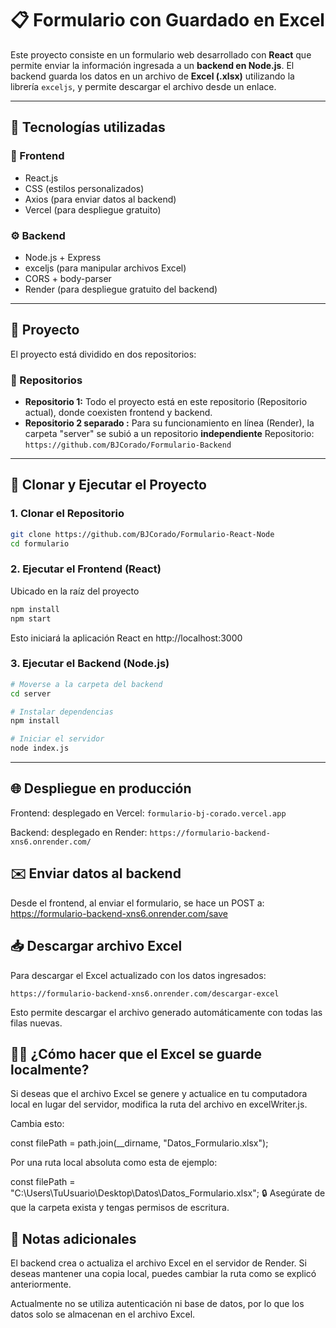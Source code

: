 # 📋 Formulario con Guardado en Excel

Este proyecto consiste en un formulario web desarrollado con **React** que permite enviar la información ingresada a un **backend en Node.js**. El backend guarda los datos en un archivo de **Excel (.xlsx)** utilizando la librería `exceljs`, y permite descargar el archivo desde un enlace.

---

## 🚀 Tecnologías utilizadas

### 🧩 Frontend
- React.js
- CSS (estilos personalizados)
- Axios (para enviar datos al backend)
- Vercel (para despliegue gratuito)

### ⚙️ Backend
- Node.js + Express
- exceljs (para manipular archivos Excel)
- CORS + body-parser
- Render (para despliegue gratuito del backend)

---

## 📁 Proyecto

El proyecto está dividido en dos repositorios:

### 🔀 Repositorios

- **Repositorio 1:** Todo el proyecto está en este repositorio (Repositorio actual), donde coexisten frontend y backend.
- **Repositorio 2 separado :** Para su funcionamiento en línea (Render), la carpeta "server" se subió a un repositorio **independiente** Repositorio: `https://github.com/BJCorado/Formulario-Backend`



---

## 🚀 Clonar y Ejecutar el Proyecto

### 1. Clonar el Repositorio

```bash
git clone https://github.com/BJCorado/Formulario-React-Node
cd formulario
```
### 2. Ejecutar el Frontend (React)

Ubicado en la raíz del proyecto
```bash
npm install
npm start
```
Esto iniciará la aplicación React en http://localhost:3000

### 3. Ejecutar el Backend (Node.js)
```bash
# Moverse a la carpeta del backend
cd server

# Instalar dependencias
npm install

# Iniciar el servidor
node index.js
```
---
## 🌐 Despliegue en producción

Frontend: desplegado en Vercel: `formulario-bj-corado.vercel.app`

Backend: desplegado en Render: `https://formulario-backend-xns6.onrender.com/`

## ✉️ Enviar datos al backend
Desde el frontend, al enviar el formulario, se hace un POST a: https://formulario-backend-xns6.onrender.com/save

## 📥 Descargar archivo Excel
Para descargar el Excel actualizado con los datos ingresados:

`https://formulario-backend-xns6.onrender.com/descargar-excel`

Esto permite descargar el archivo generado automáticamente con todas las filas nuevas.

## 🧑‍💻 ¿Cómo hacer que el Excel se guarde localmente?
Si deseas que el archivo Excel se genere y actualice en tu computadora local en lugar del servidor, modifica la ruta del archivo en excelWriter.js.

Cambia esto:

const filePath = path.join(__dirname, "Datos_Formulario.xlsx");

Por una ruta local absoluta como esta de ejemplo:

const filePath = "C:\\Users\\TuUsuario\\Desktop\\Datos\\Datos_Formulario.xlsx";
🔒 Asegúrate de que la carpeta exista y tengas permisos de escritura.

## 📝 Notas adicionales
El backend crea o actualiza el archivo Excel en el servidor de Render. Si deseas mantener una copia local, puedes cambiar la ruta como se explicó anteriormente.

Actualmente no se utiliza autenticación ni base de datos, por lo que los datos solo se almacenan en el archivo Excel.
